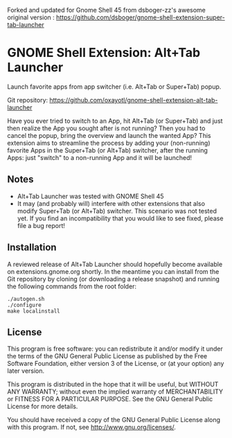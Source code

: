 Forked and updated for Gnome Shell 45 from  dsboger-zz's awesome original version :
https://github.com/dsboger/gnome-shell-extension-super-tab-launcher 

# GNOME Shell Extension: Alt+Tab Launcher

Launch favorite apps from app switcher (i.e. Alt+Tab or Super+Tab) popup.

Git repository: https://github.com/oxayotl/gnome-shell-extension-alt-tab-launcher


Have you ever tried to switch to an App, hit Alt+Tab (or Super+Tab) and just then
realize the App you sought after is not running? Then you had to cancel the popup,
bring the overview and launch the wanted App? This extension aims to streamline
the process by adding your (non-running) favorite Apps in the Super+Tab (or Alt+Tab)
switcher, after the running Apps: just "switch" to a non-running App and it will be
launched!

## Notes

- Alt+Tab Launcher was tested with GNOME Shell 45
- It may (and probably will) interfere with other extensions that also modify
Super+Tab (or Alt+Tab) switcher. This scenario was not tested yet. If you find
an incompatibility that you would like to see fixed, please file a bug report!

## Installation

A reviewed release of Alt+Tab Launcher should hopefully become available on
extensions.gnome.org shortly. In the meantime you can install from the Git 
repository by cloning (or downloading a release snapshot) and running the 
following commands from the root folder:

```
./autogen.sh
./configure
make localinstall
```

## License

This program is free software: you can redistribute it and/or modify
it under the terms of the GNU General Public License as published by
the Free Software Foundation, either version 3 of the License, or
(at your option) any later version.

This program is distributed in the hope that it will be useful,
but WITHOUT ANY WARRANTY; without even the implied warranty of
MERCHANTABILITY or FITNESS FOR A PARTICULAR PURPOSE.  See the
GNU General Public License for more details.

You should have received a copy of the GNU General Public License
along with this program.  If not, see <http://www.gnu.org/licenses/>.
